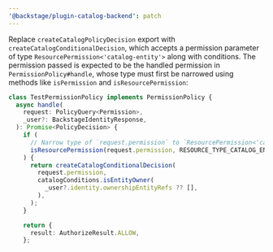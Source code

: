 ```yaml
---
'@backstage/plugin-catalog-backend': patch
---
```


Replace `createCatalogPolicyDecision` export with `createCatalogConditionalDecision`, which accepts a permission parameter of type `ResourcePermission<'catalog-entity'>` along with conditions. The permission passed is expected to be the handled permission in `PermissionPolicy#handle`, whose type must first be narrowed using methods like `isPermission` and `isResourcePermission`:

```typescript
class TestPermissionPolicy implements PermissionPolicy {
  async handle(
    request: PolicyQuery<Permission>,
    _user?: BackstageIdentityResponse,
  ): Promise<PolicyDecision> {
    if (
      // Narrow type of `request.permission` to `ResourcePermission<'catalog-entity'>
      isResourcePermission(request.permission, RESOURCE_TYPE_CATALOG_ENTITY)
    ) {
      return createCatalogConditionalDecision(
        request.permission,
        catalogConditions.isEntityOwner(
          _user?.identity.ownershipEntityRefs ?? [],
        ),
      );
    }

    return {
      result: AuthorizeResult.ALLOW,
    };
```

